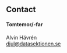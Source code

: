 ## Contact

#### Tomtemor/-far

Alvin Hävrén </br>
[djul@datasektionen.se](mailto:djul@datasektionen.se)
